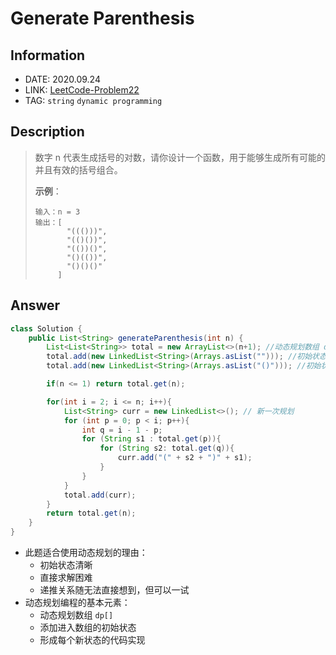 # Generate Parenthesis

## Information

- DATE: 2020.09.24
- LINK: [LeetCode-Problem22](https://leetcode-cn.com/problems/generate-parentheses/)
- TAG: `string` `dynamic programming`

## Description

> 数字 n 代表生成括号的对数，请你设计一个函数，用于能够生成所有可能的并且有效的括号组合。
>
> **示例**：
>
> ```
> 输入：n = 3
> 输出：[
>        "((()))",
>        "(()())",
>        "(())()",
>        "()(())",
>        "()()()"
>      ]
> ```

## Answer

```java
class Solution {
    public List<String> generateParenthesis(int n) {
        List<List<String>> total = new ArrayList<>(n+1); //动态规划数组 dp[]
        total.add(new LinkedList<String>(Arrays.asList(""))); //初始状态0
        total.add(new LinkedList<String>(Arrays.asList("()"))); //初始状态1

        if(n <= 1) return total.get(n);

        for(int i = 2; i <= n; i++){
            List<String> curr = new LinkedList<>(); // 新一次规划
            for (int p = 0; p < i; p++){
                int q = i - 1 - p;
                for (String s1 : total.get(p)){
                    for (String s2: total.get(q)){
                        curr.add("(" + s2 + ")" + s1);
                    }
                }
            }
            total.add(curr);
        }
        return total.get(n);
    }
}
```

- 此题适合使用动态规划的理由：
  - 初始状态清晰
  - 直接求解困难
  - 递推关系随无法直接想到，但可以一试
- 动态规划编程的基本元素：
  - 动态规划数组 `dp[]`
  - 添加进入数组的初始状态
  - 形成每个新状态的代码实现
